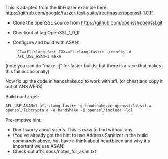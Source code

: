 This is adapted from the libFuzzer example here: https://github.com/google/fuzzer-test-suite/tree/master/openssl-1.0.1f

- Clone the openSSL source from https://github.com/openssl/openssl.git
- Checkout at tag OpenSSL_1_0_1f
- Configure and build with ASAN:

		CC=afl-clang-fast CXX=afl-clang-fast++ ./config -d
		AFL_USE_ASAN=1 make
(note you can do "make -j" for faster builds, but there is a race that makes this fail occasionally)

Now fix up the code in handshake.cc to work with afl.  (or cheat and copy it out of ANSWERS)

Build our target:

	AFL_USE_ASAN=1 afl-clang-fast++ -g handshake.cc openssl/libssl.a openssl/libcrypto.a -o handshake -I openssl/include -ldl

Pre-emptive hint:
 - Don't worry about seeds. This is easy to find without any.
 - (You've already got the hint to use Address Sanitizer in the build commands above, but have a think about heartbleed and why it's important we use ASAN)
 - Check out afl's docs/notes_for_asan.txt
